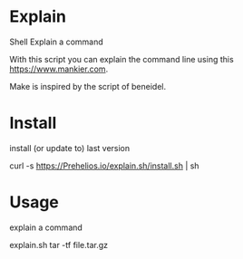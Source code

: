 # Explain

Shell Explain a command 

With this script you can explain the command line using this https://www.mankier.com.

Make is inspired by the script of beneidel.

# Install

install (or update to) last version

curl -s https://Prehelios.io/explain.sh/install.sh | sh

# Usage

explain a command

explain.sh tar -tf file.tar.gz
